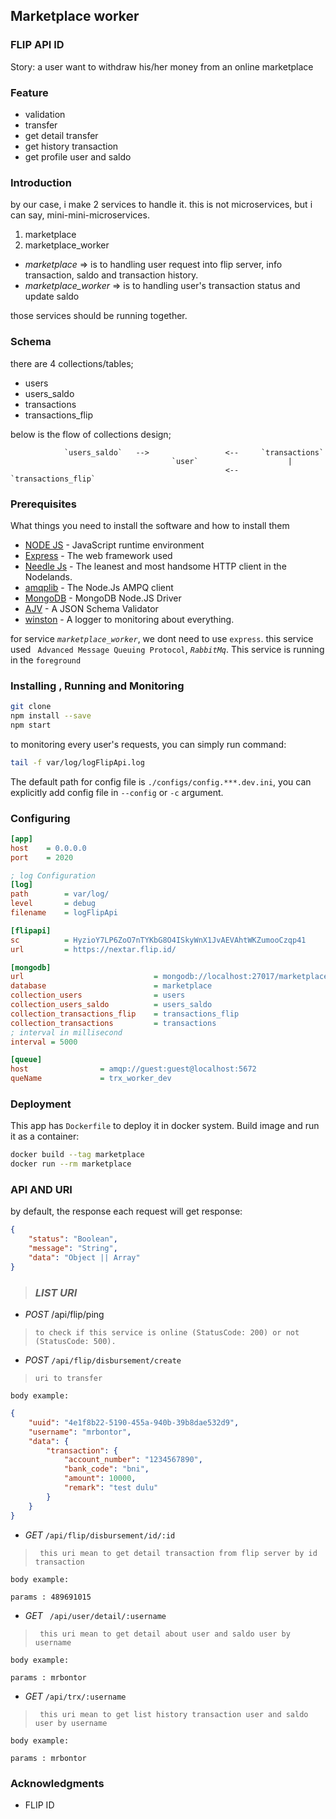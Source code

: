 ## Marketplace worker
### FLIP API ID


Story: a user want to withdraw his/her money from an online marketplace

### Feature
- validation
- transfer
- get detail transfer
- get history transaction
- get profile user and saldo

### Introduction
by our case, i make 2 services to handle it. this is not microservices, but i can say, mini-mini-microservices.
1. marketplace
2. marketplace_worker

* *marketplace* => is to handling user request into flip server, info transaction, saldo and transaction history.
* *marketplace_worker* => is to handling user's transaction status and update saldo

those services should be running together.

### Schema

there are 4 collections/tables;

- users
- users_saldo
- transactions
- transactions_flip

below is the flow of collections design;

                `users_saldo`   -->                 <--     `transactions`
                                        `user`                    |
                                                    <--      `transactions_flip`


### Prerequisites

What things you need to install the software and how to install them

* [NODE JS](https://nodejs.org/) - JavaScript runtime environment
* [Express](https://expressjs.com/) - The web framework used
* [Needle Js](https://github.com/tomas/needle) - The leanest and most handsome HTTP client in the Nodelands.
* [amqplib](https://github.com/squaremo/amqp.node) - The Node.Js AMPQ client
* [MongoDB](http://mongodb.github.io/node-mongodb-native/) - MongoDB Node.JS Driver
* [AJV](https://github.com/ajv-validator/ajv) - A JSON Schema Validator
* [winston](https://github.com/winstonjs/winston) - A logger to monitoring about everything.

for service *`marketplace_worker`*, we dont need to use `express`. this service used ` Advanced Message Queuing Protocol`, *`RabbitMq`*.
This service is running in the `foreground`


### Installing , Running and Monitoring

```sh
git clone
npm install --save
npm start
```
to monitoring every user's requests, you can simply run command:

```sh
tail -f var/log/logFlipApi.log
```

The default path for config file is `./configs/config.***.dev.ini`, you can explicitly add config file in `--config` or `-c` argument.

### Configuring

```ini
[app]
host	= 0.0.0.0
port	= 2020

; log Configuration
[log]
path    	= var/log/
level 	    = debug
filename    = logFlipApi

[flipapi]
sc          = HyzioY7LP6ZoO7nTYKbG8O4ISkyWnX1JvAEVAhtWKZumooCzqp41
url         = https://nextar.flip.id/

[mongodb]
url                             = mongodb://localhost:27017/marketplace
database                        = marketplace
collection_users                = users
collection_users_saldo          = users_saldo
collection_transactions_flip    = transactions_flip
collection_transactions         = transactions
; interval in millisecond
interval = 5000

[queue]
host                = amqp://guest:guest@localhost:5672
queName             = trx_worker_dev
```

### Deployment

This app has `Dockerfile` to deploy it in docker system. Build image and run it as a container:

```sh
docker build --tag marketplace
docker run --rm marketplace
```

### API AND URI

by default, the response each request will get response:

```JSON
{
    "status": "Boolean",
    "message": "String",
    "data": "Object || Array"
}
```

> ### _**LIST URI**_

* *POST*    /api/flip/ping

> `to check if this service is online (StatusCode: 200) or not (StatusCode: 500). `

* *POST*    `/api/flip/disbursement/create`

> `uri to transfer`

`body example:`
```JSON
{
    "uuid": "4e1f8b22-5190-455a-940b-39b8dae532d9",
    "username": "mrbontor",
    "data": {
        "transaction": {
            "account_number": "1234567890",
            "bank_code": "bni",
            "amount": 10000,
            "remark": "test dulu"
        }
    }
}
```

* *GET*    `/api/flip/disbursement/id/:id`

> ` this uri mean to get detail transaction from flip server by id transaction`

`body example:`

```
params : 489691015
```

* *GET*   ` /api/user/detail/:username`

> ` this uri mean to get detail about user and saldo user by username`

`body example:`

```
params : mrbontor
```

* *GET*    `/api/trx/:username`

> ` this uri mean to get list history transaction user and saldo user by username`

`body example:`

```
params : mrbontor
```

### Acknowledgments

* FLIP ID

